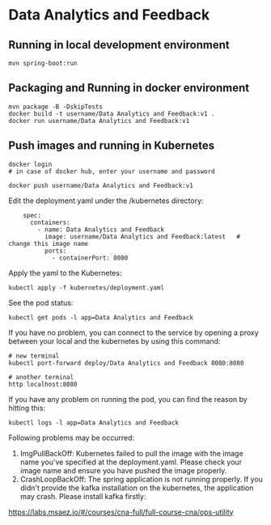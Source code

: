 # Data Analytics and Feedback

## Running in local development environment

```
mvn spring-boot:run
```

## Packaging and Running in docker environment

```
mvn package -B -DskipTests
docker build -t username/Data Analytics and Feedback:v1 .
docker run username/Data Analytics and Feedback:v1
```

## Push images and running in Kubernetes

```
docker login 
# in case of docker hub, enter your username and password

docker push username/Data Analytics and Feedback:v1
```

Edit the deployment.yaml under the /kubernetes directory:
```
    spec:
      containers:
        - name: Data Analytics and Feedback
          image: username/Data Analytics and Feedback:latest   # change this image name
          ports:
            - containerPort: 8080

```

Apply the yaml to the Kubernetes:
```
kubectl apply -f kubernetes/deployment.yaml
```

See the pod status:
```
kubectl get pods -l app=Data Analytics and Feedback
```

If you have no problem, you can connect to the service by opening a proxy between your local and the kubernetes by using this command:
```
# new terminal
kubectl port-forward deploy/Data Analytics and Feedback 8080:8080

# another terminal
http localhost:8080
```

If you have any problem on running the pod, you can find the reason by hitting this:
```
kubectl logs -l app=Data Analytics and Feedback
```

Following problems may be occurred:

1. ImgPullBackOff:  Kubernetes failed to pull the image with the image name you've specified at the deployment.yaml. Please check your image name and ensure you have pushed the image properly.
1. CrashLoopBackOff: The spring application is not running properly. If you didn't provide the kafka installation on the kubernetes, the application may crash. Please install kafka firstly:

https://labs.msaez.io/#/courses/cna-full/full-course-cna/ops-utility

